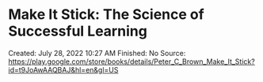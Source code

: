 # Make It Stick: The Science of Successful Learning

Created: July 28, 2022 10:27 AM
Finished: No
Source: https://play.google.com/store/books/details/Peter_C_Brown_Make_It_Stick?id=t9JoAwAAQBAJ&hl=en&gl=US